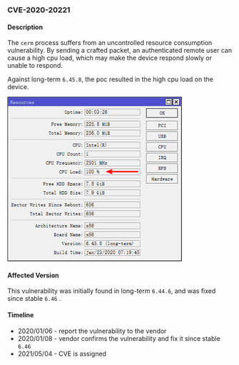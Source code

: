 ### CVE-2020-20221

#### Description

The `cerm` process suffers from an uncontrolled resource consumption vulnerability. By sending a crafted packet, an authenticated remote user can cause a high cpu load, which may make the device respond slowly or unable to respond.

Against long-term `6.45.8`, the poc resulted in the high cpu load on the device.

![cerm_high_cpu_load](./images/cerm_high_cpu_load.png)

#### Affected Version

This vulnerability was initially found in long-term  `6.44.6`, and was fixed since stable `6.46` .

#### Timeline

+ 2020/01/06 - report the vulnerability to the vendor
+ 2020/01/08 - vendor confirms the vulnerability and fix it since stable `6.46`
+ 2021/05/04 - CVE is assigned